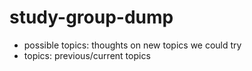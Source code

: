 # study-group-dump

* possible topics: thoughts on new topics we could try
* topics: previous/current topics

